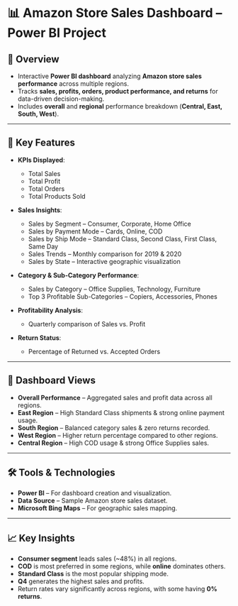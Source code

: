 # 📊 Amazon Store Sales Dashboard – Power BI Project

## 📌 Overview
- Interactive **Power BI dashboard** analyzing **Amazon store sales performance** across multiple regions.
- Tracks **sales, profits, orders, product performance, and returns** for data-driven decision-making.
- Includes **overall** and **regional** performance breakdown (**Central, East, South, West**).

---

## 🎯 Key Features
- **KPIs Displayed**:
  - Total Sales
  - Total Profit
  - Total Orders
  - Total Products Sold

- **Sales Insights**:
  - Sales by Segment – Consumer, Corporate, Home Office
  - Sales by Payment Mode – Cards, Online, COD
  - Sales by Ship Mode – Standard Class, Second Class, First Class, Same Day
  - Sales Trends – Monthly comparison for 2019 & 2020
  - Sales by State – Interactive geographic visualization

- **Category & Sub-Category Performance**:
  - Sales by Category – Office Supplies, Technology, Furniture
  - Top 3 Profitable Sub-Categories – Copiers, Accessories, Phones

- **Profitability Analysis**:
  - Quarterly comparison of Sales vs. Profit

- **Return Status**:
  - Percentage of Returned vs. Accepted Orders

---

## 📂 Dashboard Views
- **Overall Performance** – Aggregated sales and profit data across all regions.
- **East Region** – High Standard Class shipments & strong online payment usage.
- **South Region** – Balanced category sales & zero returns recorded.
- **West Region** – Higher return percentage compared to other regions.
- **Central Region** – High COD usage & strong Office Supplies sales.

---

## 🛠 Tools & Technologies
- **Power BI** – For dashboard creation and visualization.
- **Data Source** – Sample Amazon store sales dataset.
- **Microsoft Bing Maps** – For geographic sales mapping.

---

## 📈 Key Insights
- **Consumer segment** leads sales (~48%) in all regions.
- **COD** is most preferred in some regions, while **online** dominates others.
- **Standard Class** is the most popular shipping mode.
- **Q4** generates the highest sales and profits.
- Return rates vary significantly across regions, with some having **0% returns**.

